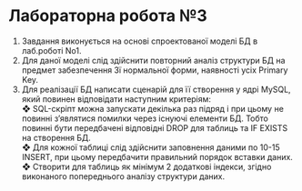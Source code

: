 # Лабораторна робота №3 <br>
1. Завдання виконується на основі спроектованої моделі БД в лаб.роботі No1.<br>
2. Для даної моделі слід здійснити повторний аналіз структури БД на предмет забезпечення 3ї нормальної форми, наявності усіх Primary Key.<br>
3. Для реалізації БД написати сценарій для її створення у ядрі MySQL, який повинен відповідати наступним критеріям:<br>
❖ SQL-скріпт можна запускати декілька раз підряд і при цьому не повинні з’являтися помилки через існуючі елементи БД. Тобто повинні бути передбачені відповідні DROP для таблиць та IF EXISTS на створення БД.<br>
❖ Для кожної таблиці слід здійснити заповнення даними по 10-15 INSERT, при цьому передбачити правильний порядок вставки даних.<br>
❖ Створити для таблиць як мінімум 2 додаткові індекси, згідно виконаного попереднього аналізу структури даних.
